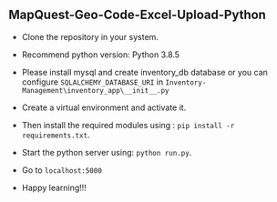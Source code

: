 ## MapQuest-Geo-Code-Excel-Upload-Python

- Clone the repository in your system.

- Recommend python version:  Python 3.8.5

- Please install mysql and create inventory_db database or you can configure `SQLALCHEMY_DATABASE_URI` in `Inventory-Management\inventory_app\__init__.py`

- Create a virtual environment and activate it. 

- Then install the required modules using : `pip install -r requirements.txt`.

- Start the python server using: `python run.py`.

- Go to `localhost:5000` 

- Happy learning!!!

